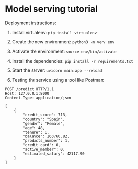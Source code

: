 # Model serving tutorial

Deployment instructions:

1. Install virtualenv: `pip install virtualenv`

2. Create the new environment: `python3 -m venv env`

3. Activate the environment: `source env/bin/activate`

4. Install the dependencies: `pip install -r requirements.txt`

5. Start the server: `uvicorn main:app --reload`

6. Testing the service using a tool like Postman:

```
POST /predict HTTP/1.1
Host: 127.0.0.1:8000
Content-Type: application/json

[
	{
		"credit_score": 713,
	    "country": "Spain",
	    "gender": "Female",
	    "age": 48,
	    "tenure": 1,
	    "balance": 163760.82,
	    "products_number": 1,
	    "credit_card": 0,
	    "active_member": 0,
	    "estimated_salary": 42117.90
	}
]
```